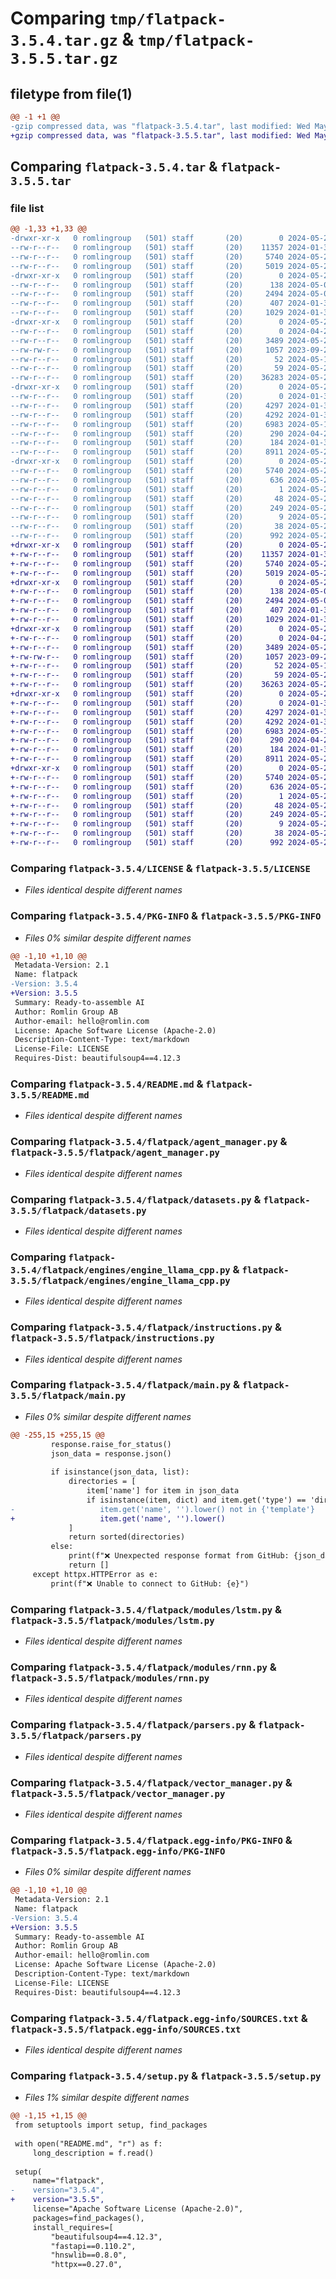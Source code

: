 # Comparing `tmp/flatpack-3.5.4.tar.gz` & `tmp/flatpack-3.5.5.tar.gz`

## filetype from file(1)

```diff
@@ -1 +1 @@
-gzip compressed data, was "flatpack-3.5.4.tar", last modified: Wed May 29 14:51:34 2024, max compression
+gzip compressed data, was "flatpack-3.5.5.tar", last modified: Wed May 29 16:05:04 2024, max compression
```

## Comparing `flatpack-3.5.4.tar` & `flatpack-3.5.5.tar`

### file list

```diff
@@ -1,33 +1,33 @@
-drwxr-xr-x   0 romlingroup   (501) staff       (20)        0 2024-05-29 14:51:34.534466 flatpack-3.5.4/
--rw-r--r--   0 romlingroup   (501) staff       (20)    11357 2024-01-31 06:56:56.000000 flatpack-3.5.4/LICENSE
--rw-r--r--   0 romlingroup   (501) staff       (20)     5740 2024-05-29 14:51:34.534162 flatpack-3.5.4/PKG-INFO
--rw-r--r--   0 romlingroup   (501) staff       (20)     5019 2024-05-27 13:05:21.000000 flatpack-3.5.4/README.md
-drwxr-xr-x   0 romlingroup   (501) staff       (20)        0 2024-05-29 14:51:34.531355 flatpack-3.5.4/flatpack/
--rw-r--r--   0 romlingroup   (501) staff       (20)      138 2024-05-02 14:39:05.000000 flatpack-3.5.4/flatpack/__init__.py
--rw-r--r--   0 romlingroup   (501) staff       (20)     2494 2024-05-02 07:38:12.000000 flatpack-3.5.4/flatpack/agent_manager.py
--rw-r--r--   0 romlingroup   (501) staff       (20)      407 2024-01-31 06:56:56.000000 flatpack-3.5.4/flatpack/config.py
--rw-r--r--   0 romlingroup   (501) staff       (20)     1029 2024-01-31 06:56:56.000000 flatpack-3.5.4/flatpack/datasets.py
-drwxr-xr-x   0 romlingroup   (501) staff       (20)        0 2024-05-29 14:51:34.533025 flatpack-3.5.4/flatpack/engines/
--rw-r--r--   0 romlingroup   (501) staff       (20)        0 2024-04-29 23:17:03.000000 flatpack-3.5.4/flatpack/engines/__init__.py
--rw-r--r--   0 romlingroup   (501) staff       (20)     3489 2024-05-26 03:22:42.000000 flatpack-3.5.4/flatpack/engines/engine_llama_cpp.py
--rw-rw-r--   0 romlingroup   (501) staff       (20)     1057 2023-09-28 21:46:27.000000 flatpack-3.5.4/flatpack/instructions.py
--rw-r--r--   0 romlingroup   (501) staff       (20)       52 2024-05-18 04:12:26.000000 flatpack-3.5.4/flatpack/load_engines.py
--rw-r--r--   0 romlingroup   (501) staff       (20)       59 2024-05-25 14:16:18.000000 flatpack-3.5.4/flatpack/load_modules.py
--rw-r--r--   0 romlingroup   (501) staff       (20)    36283 2024-05-29 14:51:18.000000 flatpack-3.5.4/flatpack/main.py
-drwxr-xr-x   0 romlingroup   (501) staff       (20)        0 2024-05-29 14:51:34.533526 flatpack-3.5.4/flatpack/modules/
--rw-r--r--   0 romlingroup   (501) staff       (20)        0 2024-01-31 06:56:56.000000 flatpack-3.5.4/flatpack/modules/__init__.py
--rw-r--r--   0 romlingroup   (501) staff       (20)     4297 2024-01-31 06:56:56.000000 flatpack-3.5.4/flatpack/modules/lstm.py
--rw-r--r--   0 romlingroup   (501) staff       (20)     4292 2024-01-31 06:56:56.000000 flatpack-3.5.4/flatpack/modules/rnn.py
--rw-r--r--   0 romlingroup   (501) staff       (20)     6983 2024-05-14 17:52:21.000000 flatpack-3.5.4/flatpack/parsers.py
--rw-r--r--   0 romlingroup   (501) staff       (20)      290 2024-04-27 11:31:48.000000 flatpack-3.5.4/flatpack/session_manager.py
--rw-r--r--   0 romlingroup   (501) staff       (20)      184 2024-01-31 06:56:56.000000 flatpack-3.5.4/flatpack/utils.py
--rw-r--r--   0 romlingroup   (501) staff       (20)     8911 2024-05-26 02:17:11.000000 flatpack-3.5.4/flatpack/vector_manager.py
-drwxr-xr-x   0 romlingroup   (501) staff       (20)        0 2024-05-29 14:51:34.533810 flatpack-3.5.4/flatpack.egg-info/
--rw-r--r--   0 romlingroup   (501) staff       (20)     5740 2024-05-29 14:51:34.000000 flatpack-3.5.4/flatpack.egg-info/PKG-INFO
--rw-r--r--   0 romlingroup   (501) staff       (20)      636 2024-05-29 14:51:34.000000 flatpack-3.5.4/flatpack.egg-info/SOURCES.txt
--rw-r--r--   0 romlingroup   (501) staff       (20)        1 2024-05-29 14:51:34.000000 flatpack-3.5.4/flatpack.egg-info/dependency_links.txt
--rw-r--r--   0 romlingroup   (501) staff       (20)       48 2024-05-29 14:51:34.000000 flatpack-3.5.4/flatpack.egg-info/entry_points.txt
--rw-r--r--   0 romlingroup   (501) staff       (20)      249 2024-05-29 14:51:34.000000 flatpack-3.5.4/flatpack.egg-info/requires.txt
--rw-r--r--   0 romlingroup   (501) staff       (20)        9 2024-05-29 14:51:34.000000 flatpack-3.5.4/flatpack.egg-info/top_level.txt
--rw-r--r--   0 romlingroup   (501) staff       (20)       38 2024-05-29 14:51:34.534527 flatpack-3.5.4/setup.cfg
--rw-r--r--   0 romlingroup   (501) staff       (20)      992 2024-05-29 14:51:23.000000 flatpack-3.5.4/setup.py
+drwxr-xr-x   0 romlingroup   (501) staff       (20)        0 2024-05-29 16:05:04.073852 flatpack-3.5.5/
+-rw-r--r--   0 romlingroup   (501) staff       (20)    11357 2024-01-31 06:56:56.000000 flatpack-3.5.5/LICENSE
+-rw-r--r--   0 romlingroup   (501) staff       (20)     5740 2024-05-29 16:05:04.073508 flatpack-3.5.5/PKG-INFO
+-rw-r--r--   0 romlingroup   (501) staff       (20)     5019 2024-05-27 13:05:21.000000 flatpack-3.5.5/README.md
+drwxr-xr-x   0 romlingroup   (501) staff       (20)        0 2024-05-29 16:05:04.069914 flatpack-3.5.5/flatpack/
+-rw-r--r--   0 romlingroup   (501) staff       (20)      138 2024-05-02 14:39:05.000000 flatpack-3.5.5/flatpack/__init__.py
+-rw-r--r--   0 romlingroup   (501) staff       (20)     2494 2024-05-02 07:38:12.000000 flatpack-3.5.5/flatpack/agent_manager.py
+-rw-r--r--   0 romlingroup   (501) staff       (20)      407 2024-01-31 06:56:56.000000 flatpack-3.5.5/flatpack/config.py
+-rw-r--r--   0 romlingroup   (501) staff       (20)     1029 2024-01-31 06:56:56.000000 flatpack-3.5.5/flatpack/datasets.py
+drwxr-xr-x   0 romlingroup   (501) staff       (20)        0 2024-05-29 16:05:04.071773 flatpack-3.5.5/flatpack/engines/
+-rw-r--r--   0 romlingroup   (501) staff       (20)        0 2024-04-29 23:17:03.000000 flatpack-3.5.5/flatpack/engines/__init__.py
+-rw-r--r--   0 romlingroup   (501) staff       (20)     3489 2024-05-26 03:22:42.000000 flatpack-3.5.5/flatpack/engines/engine_llama_cpp.py
+-rw-rw-r--   0 romlingroup   (501) staff       (20)     1057 2023-09-28 21:46:27.000000 flatpack-3.5.5/flatpack/instructions.py
+-rw-r--r--   0 romlingroup   (501) staff       (20)       52 2024-05-18 04:12:26.000000 flatpack-3.5.5/flatpack/load_engines.py
+-rw-r--r--   0 romlingroup   (501) staff       (20)       59 2024-05-25 14:16:18.000000 flatpack-3.5.5/flatpack/load_modules.py
+-rw-r--r--   0 romlingroup   (501) staff       (20)    36263 2024-05-29 16:04:50.000000 flatpack-3.5.5/flatpack/main.py
+drwxr-xr-x   0 romlingroup   (501) staff       (20)        0 2024-05-29 16:05:04.072682 flatpack-3.5.5/flatpack/modules/
+-rw-r--r--   0 romlingroup   (501) staff       (20)        0 2024-01-31 06:56:56.000000 flatpack-3.5.5/flatpack/modules/__init__.py
+-rw-r--r--   0 romlingroup   (501) staff       (20)     4297 2024-01-31 06:56:56.000000 flatpack-3.5.5/flatpack/modules/lstm.py
+-rw-r--r--   0 romlingroup   (501) staff       (20)     4292 2024-01-31 06:56:56.000000 flatpack-3.5.5/flatpack/modules/rnn.py
+-rw-r--r--   0 romlingroup   (501) staff       (20)     6983 2024-05-14 17:52:21.000000 flatpack-3.5.5/flatpack/parsers.py
+-rw-r--r--   0 romlingroup   (501) staff       (20)      290 2024-04-27 11:31:48.000000 flatpack-3.5.5/flatpack/session_manager.py
+-rw-r--r--   0 romlingroup   (501) staff       (20)      184 2024-01-31 06:56:56.000000 flatpack-3.5.5/flatpack/utils.py
+-rw-r--r--   0 romlingroup   (501) staff       (20)     8911 2024-05-26 02:17:11.000000 flatpack-3.5.5/flatpack/vector_manager.py
+drwxr-xr-x   0 romlingroup   (501) staff       (20)        0 2024-05-29 16:05:04.073038 flatpack-3.5.5/flatpack.egg-info/
+-rw-r--r--   0 romlingroup   (501) staff       (20)     5740 2024-05-29 16:05:04.000000 flatpack-3.5.5/flatpack.egg-info/PKG-INFO
+-rw-r--r--   0 romlingroup   (501) staff       (20)      636 2024-05-29 16:05:04.000000 flatpack-3.5.5/flatpack.egg-info/SOURCES.txt
+-rw-r--r--   0 romlingroup   (501) staff       (20)        1 2024-05-29 16:05:04.000000 flatpack-3.5.5/flatpack.egg-info/dependency_links.txt
+-rw-r--r--   0 romlingroup   (501) staff       (20)       48 2024-05-29 16:05:04.000000 flatpack-3.5.5/flatpack.egg-info/entry_points.txt
+-rw-r--r--   0 romlingroup   (501) staff       (20)      249 2024-05-29 16:05:04.000000 flatpack-3.5.5/flatpack.egg-info/requires.txt
+-rw-r--r--   0 romlingroup   (501) staff       (20)        9 2024-05-29 16:05:04.000000 flatpack-3.5.5/flatpack.egg-info/top_level.txt
+-rw-r--r--   0 romlingroup   (501) staff       (20)       38 2024-05-29 16:05:04.073946 flatpack-3.5.5/setup.cfg
+-rw-r--r--   0 romlingroup   (501) staff       (20)      992 2024-05-29 16:04:57.000000 flatpack-3.5.5/setup.py
```

### Comparing `flatpack-3.5.4/LICENSE` & `flatpack-3.5.5/LICENSE`

 * *Files identical despite different names*

### Comparing `flatpack-3.5.4/PKG-INFO` & `flatpack-3.5.5/PKG-INFO`

 * *Files 0% similar despite different names*

```diff
@@ -1,10 +1,10 @@
 Metadata-Version: 2.1
 Name: flatpack
-Version: 3.5.4
+Version: 3.5.5
 Summary: Ready-to-assemble AI
 Author: Romlin Group AB
 Author-email: hello@romlin.com
 License: Apache Software License (Apache-2.0)
 Description-Content-Type: text/markdown
 License-File: LICENSE
 Requires-Dist: beautifulsoup4==4.12.3
```

### Comparing `flatpack-3.5.4/README.md` & `flatpack-3.5.5/README.md`

 * *Files identical despite different names*

### Comparing `flatpack-3.5.4/flatpack/agent_manager.py` & `flatpack-3.5.5/flatpack/agent_manager.py`

 * *Files identical despite different names*

### Comparing `flatpack-3.5.4/flatpack/datasets.py` & `flatpack-3.5.5/flatpack/datasets.py`

 * *Files identical despite different names*

### Comparing `flatpack-3.5.4/flatpack/engines/engine_llama_cpp.py` & `flatpack-3.5.5/flatpack/engines/engine_llama_cpp.py`

 * *Files identical despite different names*

### Comparing `flatpack-3.5.4/flatpack/instructions.py` & `flatpack-3.5.5/flatpack/instructions.py`

 * *Files identical despite different names*

### Comparing `flatpack-3.5.4/flatpack/main.py` & `flatpack-3.5.5/flatpack/main.py`

 * *Files 0% similar despite different names*

```diff
@@ -255,15 +255,15 @@
         response.raise_for_status()
         json_data = response.json()
 
         if isinstance(json_data, list):
             directories = [
                 item['name'] for item in json_data
                 if isinstance(item, dict) and item.get('type') == 'dir' and
-                   item.get('name', '').lower() not in {'template'}
+                   item.get('name', '').lower()
             ]
             return sorted(directories)
         else:
             print(f"❌ Unexpected response format from GitHub: {json_data}")
             return []
     except httpx.HTTPError as e:
         print(f"❌ Unable to connect to GitHub: {e}")
```

### Comparing `flatpack-3.5.4/flatpack/modules/lstm.py` & `flatpack-3.5.5/flatpack/modules/lstm.py`

 * *Files identical despite different names*

### Comparing `flatpack-3.5.4/flatpack/modules/rnn.py` & `flatpack-3.5.5/flatpack/modules/rnn.py`

 * *Files identical despite different names*

### Comparing `flatpack-3.5.4/flatpack/parsers.py` & `flatpack-3.5.5/flatpack/parsers.py`

 * *Files identical despite different names*

### Comparing `flatpack-3.5.4/flatpack/vector_manager.py` & `flatpack-3.5.5/flatpack/vector_manager.py`

 * *Files identical despite different names*

### Comparing `flatpack-3.5.4/flatpack.egg-info/PKG-INFO` & `flatpack-3.5.5/flatpack.egg-info/PKG-INFO`

 * *Files 0% similar despite different names*

```diff
@@ -1,10 +1,10 @@
 Metadata-Version: 2.1
 Name: flatpack
-Version: 3.5.4
+Version: 3.5.5
 Summary: Ready-to-assemble AI
 Author: Romlin Group AB
 Author-email: hello@romlin.com
 License: Apache Software License (Apache-2.0)
 Description-Content-Type: text/markdown
 License-File: LICENSE
 Requires-Dist: beautifulsoup4==4.12.3
```

### Comparing `flatpack-3.5.4/flatpack.egg-info/SOURCES.txt` & `flatpack-3.5.5/flatpack.egg-info/SOURCES.txt`

 * *Files identical despite different names*

### Comparing `flatpack-3.5.4/setup.py` & `flatpack-3.5.5/setup.py`

 * *Files 1% similar despite different names*

```diff
@@ -1,15 +1,15 @@
 from setuptools import setup, find_packages
 
 with open("README.md", "r") as f:
     long_description = f.read()
 
 setup(
     name="flatpack",
-    version="3.5.4",
+    version="3.5.5",
     license="Apache Software License (Apache-2.0)",
     packages=find_packages(),
     install_requires=[
         "beautifulsoup4==4.12.3",
         "fastapi==0.110.2",
         "hnswlib==0.8.0",
         "httpx==0.27.0",
```

